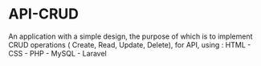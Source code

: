 # API-CRUD
An application with a simple design, the purpose of which is to implement CRUD operations ( Create, Read, Update, Delete), for API, using : HTML - CSS - PHP - MySQL - Laravel
